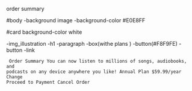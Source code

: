 order summary

#body
-background image
-background-color #E0E8FF

#card
background-color white

-img_illustration
-h1
-paragraph
-box(withe plans )
-button(#F8F9FE)
-button
-link

     Order Summary You can now listen to millions of songs, audiobooks, and
    podcasts on any device anywhere you like! Annual Plan $59.99/year Change
    Proceed to Payment Cancel Order
